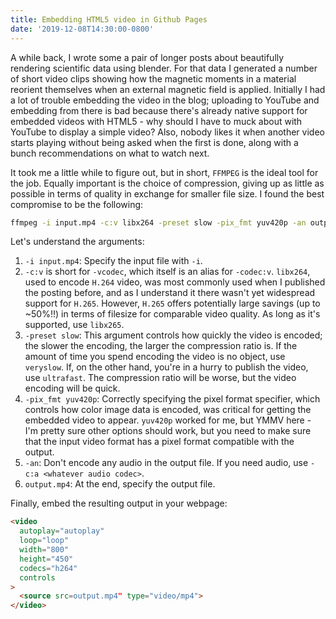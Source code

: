 ```yaml
---
title: Embedding HTML5 video in Github Pages
date: '2019-12-08T14:30:00-0800'
---
```


A while back, I wrote some a pair of longer posts about beautifully rendering scientific data using blender. For that
data I generated a number of short video clips showing how the magnetic moments in a material reorient themselves
when an external magnetic field is applied. Initially I had a lot of trouble embedding the video in the blog; uploading
to YouTube and embedding from there is bad because there's already native support for embedded videos with HTML5 - why
should I have to muck about with YouTube to display a simple video? Also, nobody likes it when another video starts
playing without being asked when the first is done, along with a bunch recommendations on what to watch next.

It took me a little while to figure out, but in short, `FFMPEG` is the ideal tool for the job. Equally important is the choice of compression, giving up as little as possible in terms of quality in exchange for smaller file size. I found the best compromise to be the following:

```bash
ffmpeg -i input.mp4 -c:v libx264 -preset slow -pix_fmt yuv420p -an output.mp4
```

Let's understand the arguments:

1. `-i input.mp4`: Specify the input file with `-i`.
2. `-c:v` is short for `-vcodec`, which itself is an alias for `-codec:v`. `libx264`, used to encode `H.264` video, was most commonly used when I published the posting before, and as I understand it there wasn't yet widespread support for `H.265`. However, `H.265` offers potentially large savings (up to ~50%!!) in terms of filesize for comparable video quality. As long as it's supported, use `libx265`.
3. `-preset slow`: This argument controls how quickly the video is encoded; the slower the encoding, the larger the compression ratio is. If the amount of time you spend encoding the video is no object, use `veryslow`. If, on the other hand, you're in a hurry to publish the video, use `ultrafast`. The compression ratio will be worse, but the video encoding will be quick.
4. `-pix_fmt yuv420p`: Correctly specifying the pixel format specifier, which controls how color image data is encoded, was critical for getting the embedded video to appear. `yuv420p` worked for me, but YMMV here - I'm pretty sure other options should work, but you need to make sure that the input video format has a pixel format compatible with the output.
5. `-an`: Don't encode any audio in the output file. If you need audio, use `-c:a <whatever audio codec>`.
6. `output.mp4`: At the end, specify the output file.

Finally, embed the resulting output in your webpage:

```html
<video
  autoplay="autoplay"
  loop="loop"
  width="800"
  height="450"
  codecs="h264"
  controls
>
  <source src=output.mp4" type="video/mp4">
</video>
```
